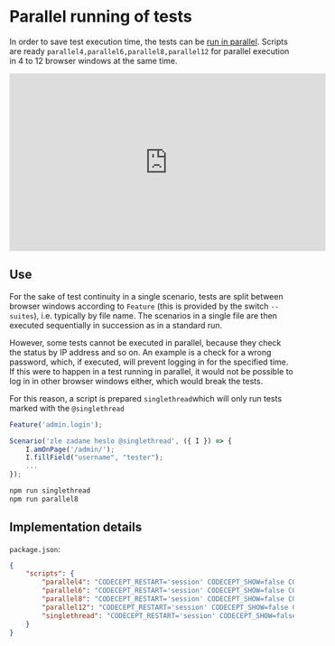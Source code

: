 # Parallel running of tests

In order to save test execution time, the tests can be [run in parallel](https://codecept.io/parallel/#parallel-execution-by-workers). Scripts are ready `parallel4,parallel6,parallel8,parallel12` for parallel execution in 4 to 12 browser windows at the same time.

<div class="video-container">
  <iframe width="560" height="315" src="https://www.youtube.com/embed/dkXVqNnZPWg" title="YouTube video player" frameborder="0" allow="accelerometer; autoplay; clipboard-write; encrypted-media; gyroscope; picture-in-picture; web-share" allowfullscreen></iframe>
</div>

## Use

For the sake of test continuity in a single scenario, tests are split between browser windows according to `Feature` (this is provided by the switch `--suites`), i.e. typically by file name. The scenarios in a single file are then executed sequentially in succession as in a standard run.

However, some tests cannot be executed in parallel, because they check the status by IP address and so on. An example is a check for a wrong password, which, if executed, will prevent logging in for the specified time. If this were to happen in a test running in parallel, it would not be possible to log in in other browser windows either, which would break the tests.

For this reason, a script is prepared `singlethread`which will only run tests marked with the `@singlethread`

```javascript
Feature('admin.login');

Scenario('zle zadane heslo @singlethread', ({ I }) => {
    I.amOnPage('/admin/');
    I.fillField("username", "tester");
    ...
});
```



```bash
npm run singlethread
npm run parallel8
```

## Implementation details

`package.json`:

```json
{
	"scripts": {
		"parallel4": "CODECEPT_RESTART='session' CODECEPT_SHOW=false CODECEPT_AUTODELAY='true' codeceptjs run-workers --suites 4 -p allure --grep '(?=.*)^(?!.*@singlethread)'",
		"parallel6": "CODECEPT_RESTART='session' CODECEPT_SHOW=false CODECEPT_AUTODELAY='true' codeceptjs run-workers --suites 6 -p allure --grep '(?=.*)^(?!.*@singlethread)'",
		"parallel8": "CODECEPT_RESTART='session' CODECEPT_SHOW=false CODECEPT_AUTODELAY='true' codeceptjs run-workers --suites 8 -p allure --grep '(?=.*)^(?!.*@singlethread)'",
		"parallel12": "CODECEPT_RESTART='session' CODECEPT_SHOW=false CODECEPT_AUTODELAY='true' codeceptjs run-workers --suites 12 -p allure --grep '(?=.*)^(?!.*@singlethread)'",
		"singlethread": "CODECEPT_RESTART='session' CODECEPT_SHOW=false CODECEPT_AUTODELAY='true' codeceptjs run -p allure --grep '@singlethread'"
	}
}
```
